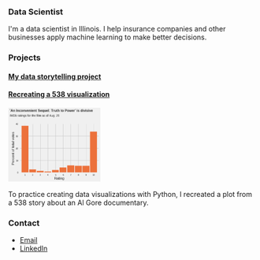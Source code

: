 ### Data Scientist

I'm a data scientist in Illinois. I help insurance companies and other businesses apply machine learning to make better decisions.

### Projects

#### [My data storytelling project](project1)

#### [Recreating a 538 visualization](https://colab.research.google.com/drive/1nZD17iA0YCTp07EOgFtmeNCYhTZfwW2V)

<img src="inconvenient-sequel.png" height="150">

To practice creating data visualizations with Python, I recreated a plot from a 538 story about an Al Gore documentary.

### Contact
- [Email](mailto:rrherr@gmail.com)
- [LinkedIn](https://www.linkedin.com/in/ryan-herr-b5a8a77/)
